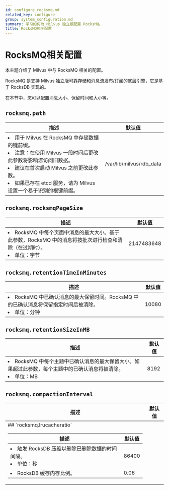 ```yaml
---
id: configure_rocksmq.md
related_key: configure
group: system_configuration.md
summary: 学习如何为 Milvus 独立版配置 RocksMQ。
title: RocksMQ相关配置
---
```


# RocksMQ相关配置

本主题介绍了 Milvus 中与 RocksMQ 相关的配置。

RocksMQ 是支持 Milvus 独立版可靠存储和消息流发布/订阅的底层引擎，它是基于 RocksDB 实现的。

在本节中，您可以配置消息大小、保留时间和大小等。

## `rocksmq.path`

<table id="rocksmq.path">
  <thead>
    <tr>
      <th class="width80">描述</th>
      <th class="width20">默认值</th> 
    </tr>
  </thead>
  <tbody>
    <tr>
      <td>
        <li>用于 Milvus 在 RocksMQ 中存储数据的键前缀。</li>
        <li>注意：在使用 Milvus 一段时间后更改此参数将影响您访问旧数据。</li>
        <li>建议在首次启动 Milvus 之前更改此参数。</li>
        <li>如果已存在 etcd 服务，请为 Milvus 设置一个易于识别的根键前缀。</li>
      </td>
      <td>/var/lib/milvus/rdb_data</td>
    </tr>
  </tbody>
</table>

## `rocksmq.rocksmqPageSize`

<table id="rocksmq.rocksmqPageSize">
  <thead>
    <tr>
      <th class="width80">描述</th>
      <th class="width20">默认值</th> 
    </tr>
  </thead>
  <tbody>
    <tr>
      <td>
        <li>RocksMQ 中每个页面中消息的最大大小。基于此参数，RocksMQ 中的消息将按批次进行检查和清除（在过期时）。</li>
        <li>单位：字节</li>
      </td>
      <td>2147483648</td>
    </tr>
  </tbody>
</table>

## `rocksmq.retentionTimeInMinutes`

<table id="rocksmq.retentionTimeInMinutes">
  <thead>
    <tr>
      <th class="width80">描述</th>
      <th class="width20">默认值</th> 
    </tr>
  </thead>
  <tbody>
    <tr>
      <td>
        <li>RocksMQ 中已确认消息的最大保留时间。RocksMQ 中的已确认消息将保留指定时间后被清除。</li>
        <li>单位：分钟</li>
      </td>
      <td>10080</td>
    </tr>
  </tbody>
</table>

## `rocksmq.retentionSizeInMB`

<table id="rocksmq.retentionSizeInMB">
  <thead>
    <tr>
      <th class="width80">描述</th>
      <th class="width20">默认值</th> 
    </tr>
  </thead>
  <tbody>
    <tr>
      <td>
        <li>RocksMQ 中每个主题中已确认消息的最大保留大小。如果超过此参数，每个主题中的已确认消息将被清除。</li>
        <li>单位：MB</li>
      </td>
      <td>8192</td>
    </tr>
  </tbody>
</table>

## `rocksmq.compactionInterval`

<table id="rocksmq.compactionInterval">
  <thead>
    <tr>
      <th class="width80">描述</th>
      <th class="width20">默认值</th> 
    </tr>
  </thead>
  <tbody>
    <tr>
      <td>
## `rocksmq.lrucacheratio`

<table id="rocksmq.lrucacheratio">
  <thead>
    <tr>
      <th class="width80">描述</th>
      <th class="width20">默认值</th> 
    </tr>
  </thead>
  <tbody>
    <tr>
      <td>
        <li>触发 RocksDB 压缩以删除已删除数据的时间间隔。</li>
        <li>单位：秒</li>
      </td>
      <td>86400</td>
    </tr>
    <tr>
      <td>
        <li>RocksDB 缓存内存比例。</li>
      </td>
      <td>0.06</td>
    </tr>
  </tbody>
</table>